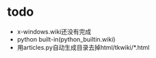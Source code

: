 # todo #

* x-windows.wiki还没有完成
* python built-in(python\_builtin.wiki)
* 用articles.py自动生成目录去掉html/tkwiki/\*.html
